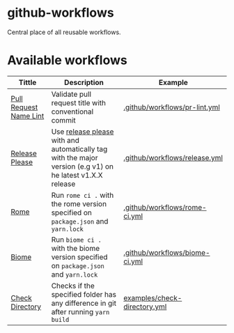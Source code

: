 # github-workflows

Central place of all reusable workflows.

# Available workflows

| Tittle                                                            | Description                                                                                                                                                                 | Example                                                          |
|-------------------------------------------------------------------|-----------------------------------------------------------------------------------------------------------------------------------------------------------------------------|------------------------------------------------------------------|
| [Pull Request Name Lint](.github/workflows/pull-request-lint.yml) | Validate pull request title with conventional commit                                                                                                                        | [.github/workflows/pr-lint.yml](.github/workflows/pr-lint.yml)   |
| [Release Please](.github/workflows/release-please.yml)            | Use [release please](https://github.com/google-github-actions/release-please-action) with and automatically tag with the major version (e.g v1) on he latest v1.X.X release | [.github/workflows/release.yml](.github/workflows/release.yml)   |
| [Rome](.github/workflows/rome.yml)                                | Run `rome ci .` with the rome version specified on `package.json` and `yarn.lock`                                                                                           | [.github/workflows/rome-ci.yml](.github/workflows/rome-ci.yml)   |
| [Biome](.github/workflows/biome.yml)                              | Run `biome ci .` with the biome version specified on `package.json` and `yarn.lock`                                                                                         | [.github/workflows/biome-ci.yml](.github/workflows/biome-ci.yml) |
| [Check Directory](.github/workflows/check-directory.yml)          | Checks if the specified folder has any difference in git after running `yarn build`                                                                                         | [examples/check-directory.yml](examples/check-directory.yml)     |
